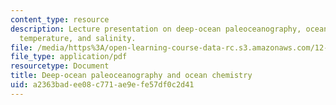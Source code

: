 ```yaml
---
content_type: resource
description: Lecture presentation on deep-ocean paleoceanography, ocean chemistry,
  temperature, and salinity.
file: /media/https%3A/open-learning-course-data-rc.s3.amazonaws.com/12-740-paleoceanography-spring-2008/a2363badee08c771ae9efe57df0c2d41_lec09_2_slide.pdf
file_type: application/pdf
resourcetype: Document
title: Deep-ocean paleoceanography and ocean chemistry
uid: a2363bad-ee08-c771-ae9e-fe57df0c2d41
---
```

